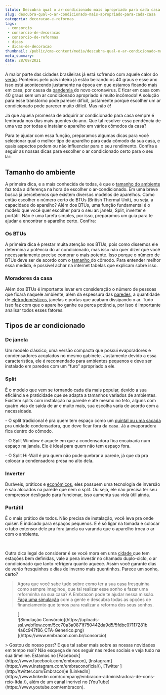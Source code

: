 ```yaml
---
titulo: Descubra qual o ar-condicionado mais apropriado para cada casa
slug: descubra-qual-o-ar-condicionado-mais-apropriado-para-cada-casa
categoria: decoracao-e-reformas
tags:
 - consorcio
 - consorcio-de-decoracao
 - consorcio-de-reformas
 - dicas
 - dicas-de-decoracao
thumbnail: /public/cms-content/media/descubra-qual-o-ar-condicionado-mais-apropriado-para-cada-casa.jpg
meta_summary: 
date: 28/09/2021
---
```

A maior parte das cidades brasileiras já está sofrendo com aquele calor do [verão](https://www.embracon.com.br/blog/5-lugares-para-conhecer-no-verao). Ponteiros pelo país inteiro já estão beirando os 40 graus e esse ano isso está acontecendo justamente na época em que estamos ficando mais em casa, por causa da [pandemia ](https://www.embracon.com.br/blog/habitos-de-consumo-antes-durante-e-pos-pandemia)do novo coronavírus. E ficar em casa com 40 graus sem um ar condicionado apropriado é muito incômodo! A solução para esse transtorno pode parecer difícil, justamente porque escolher um ar condicionado pode parecer muito difícil. Mas não é!

Já que aquela promessa de adquirir ar condicionado para casa sempre é lembrada nos dias mais quentes do ano. Que tal resolver essa pendência de uma vez por todas e instalar o aparelho em vários cômodos da casa?

Para te ajudar com essa função, preparamos algumas dicas para você selecionar qual o melhor tipo de aparelho para cada cômodo da sua casa, e quais aspectos podem ou não influenciar para o seu rendimento. Confira a seguir as nossas dicas para escolher o ar condicionado certo para o seu lar:

Tamanho do ambiente
-------------------

A primeira dica, e a mais conhecida de todas, é que o [tamanho do ambiente](https://www.embracon.com.br/blog/5-dicas-de-como-otimizar-espaco-em-ambientes-pequenos) faz toda a diferença na hora de escolher o ar-condicionado. Em uma breve busca já percebemos que existem diversos modelos de aparelhos. Como então escolher o número certo de BTUs (British Thermal Unit), ou seja, a capacidade do aparelho? Além dos BTUs, uma função fundamental é o modelo que você quer escolher para o seu ar: janela, Split, inverter e portátil. Não é uma tarefa simples, por isso, preparamos um guia para te ajudar a encontrar o aparelho certo. Confira:

### Os BTUs

A primeira dica é prestar muita atenção nos BTUs, pois como dissemos ele determina a potência do ar condicionado, mas isso não quer dizer que você necessariamente precise comprar o mais potente. Isso porque o número de BTUs deve ser de acordo com o [tamanho ](https://www.embracon.com.br/blog/como-escolher-o-tamanho-ideal-de-apartamento)do cômodo. Para entender melhor essa medida, é possível achar na internet tabelas que explicam sobre isso.

### Moradores da casa

Além dos BTUs é importante levar em consideração o número de pessoas que ficará naquele ambiente, além da espessura das [paredes](https://www.embracon.com.br/blog/vale-a-pena-usar-papel-de-parede-na-decoracao), a quantidade de [eletrodomésticos](https://www.embracon.com.br/blog/descubra-quais-foram-os-eletrodomesticos-queridinhos-da-quarentena), janelas e portas que acabam dissipando o ar. Tudo isso faz com que o aparelho ganhe ou perca potência, por isso é importante analisar todos esses fatores.

Tipos de ar condicionado
------------------------

### De janela

Um modelo clássico, uma versão compacta que possui evaporadores e condensadores acoplados no mesmo gabinete. Justamente devido a essa característica, ele é recomendado para ambientes pequenos e deve ser instalado em paredes com um “furo” apropriado a ele.

### Split

É o modelo que vem se tornando cada dia mais popular, devido a sua eficiência e praticidade que se adapta a tamanhos variados de ambientes. Existem splits com instalação na parede e até mesmo no teto, alguns com quatro vias de saída de ar e muito mais, sua escolha varia de acordo com a necessidade.

\- O split tradicional é pra quem tem espaço como um [quintal ou uma sacada ](https://www.embracon.com.br/blog/como-ter-um-jardim-de-inverno-em-casa)pra unidade condensadora, que deve ficar fora da casa. Já a evaporadora fica dentro do cômodo.

\- O Split Window é aquele em que a condensadora fica encaixada num espaço na janela. Ele é ideal para quem não tem espaço fora.

\- O Split Hi-Wall é pra quem não pode quebrar a parede, já que dá pra colocar a condensadora presa no alto dela.

### Inverter

Duráveis, práticos e [econômicos](https://www.embracon.com.br/blog/5-dicas-indispensaveis-para-voce-economizar-energia-eletrica), eles possuem uma tecnologia de inversão e são alocados na parede que nem o split. Ou seja, ele não precisa ter seu compressor desligado para funcionar, isso aumenta sua vida útil ainda.

### Portátil

É o mais prático de todos. Não precisa de instalação, você leva pra onde quiser. É indicado para espaços pequenos. E é só ligar na tomada e colocar o tubo extensor dele pra fora janela ou varanda que o aparelho troca o ar com o ambiente.

‍

Outra dica legal de considerar é se você mora em uma [cidade ](https://www.embracon.com.br/blog/melhores-cidades-para-viver-com-valores-de-metro-quadrado)que tem estações bem definidas, vale a pena investir no chamado duplo-ciclo, o ar condicionado que tanto refrigera quanto aquece. Assim você garante dias de verão fresquinhos e dias de inverno mais quentinhos. Parece um sonho, certo?

> Agora que você sabe tudo sobre como ter a sua casa fresquinha como sempre imaginou, que tal realizar esse sonho e fazer uma reforminha na sua casa? A Embracon pode te ajudar nessa missão. [Faça uma simulação](https://www.embracon.com.br/consorcio) com a gente e descubra todas as opções de financiamento que temos para realizar a reforma dos seus sonhos.

<figure class="w-richtext-figure-type-image w-richtext-align-center">[<div>![Simulação Consórcio](https://uploads-ssl.webflow.com/5cc70a3a0871f750442da9d5/5fdbc07117281b4a6c947f86_CTA-Generico.png)</div>](https://www.embracon.com.br/consorcio)</figure>> Gostou do nosso post? E que tal saber mais sobre as nossas novidades em tempo real? Não esqueça de nos seguir nas redes sociais e veja tudo na sua timeline. Estamos no [Facebook](https://www.facebook.com/embracon), [Instagram](https://www.instagram.com/embraconoficial/), [Twitter ](http://twitter.com/Embracon)e [LinkedIn](https://www.linkedin.com/company/embracon-administradora-de-cons-rcio-ltda./), além de um canal incrível no [YouTube](https://www.youtube.com/embracon).

‍
